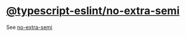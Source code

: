 [@typescript-eslint/no-extra-semi](https://typescript-eslint.io/rules/no-extra-semi)
====================================================================================
See [no-extra-semi](../eslint/no-extra-semi.md)
